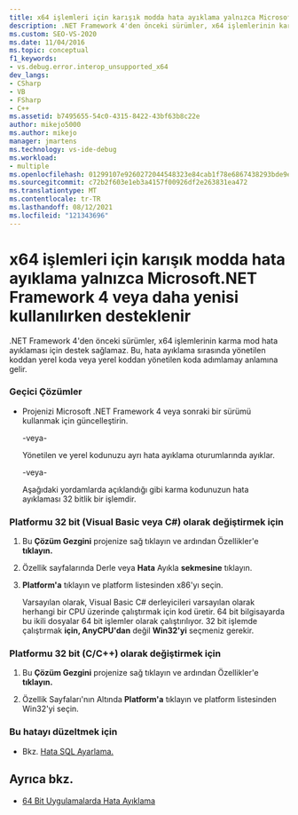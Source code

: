 ```yaml
---
title: x64 işlemleri için karışık modda hata ayıklama yalnızca Microsoft.NET Framework 4 veya daha yenisi kullanılırken desteklenir
description: .NET Framework 4'den önceki sürümler, x64 işlemlerinin karma mod hata ayıklaması için destek sağlamaz. Geçici çözümler için bu makaleye bakın.
ms.custom: SEO-VS-2020
ms.date: 11/04/2016
ms.topic: conceptual
f1_keywords:
- vs.debug.error.interop_unsupported_x64
dev_langs:
- CSharp
- VB
- FSharp
- C++
ms.assetid: b7495655-54c0-4315-8422-43bf63b8c22e
author: mikejo5000
ms.author: mikejo
manager: jmartens
ms.technology: vs-ide-debug
ms.workload:
- multiple
ms.openlocfilehash: 01299107e9260272044548323e84cab1f78e6867438293bde9e315458a2bd369
ms.sourcegitcommit: c72b2f603e1eb3a4157f00926df2e263831ea472
ms.translationtype: MT
ms.contentlocale: tr-TR
ms.lasthandoff: 08/12/2021
ms.locfileid: "121343696"
---
```

# <a name="mixed-mode-debugging-for-x64-processes-is-only-supported-when-using-microsoftnet-framework-4-or-greater"></a>x64 işlemleri için karışık modda hata ayıklama yalnızca Microsoft.NET Framework 4 veya daha yenisi kullanılırken desteklenir
.NET Framework 4'den önceki sürümler, x64 işlemlerinin karma mod hata ayıklaması için destek sağlamaz. Bu, hata ayıklama sırasında yönetilen koddan yerel koda veya yerel koddan yönetilen koda adımlamay anlamına gelir.

### <a name="workarounds"></a>Geçici Çözümler

- Projenizi Microsoft .NET Framework 4 veya sonraki bir sürümü kullanmak için güncelleştirin.

     -veya-

     Yönetilen ve yerel kodunuzu ayrı hata ayıklama oturumlarında ayıklar.

     -veya-

     Aşağıdaki yordamlarda açıklandığı gibi karma kodunuzun hata ayıklaması 32 bitlik bir işlemdir.

### <a name="to-change-the-platform-to-32-bit-visual-basic-or-c"></a>Platformu 32 bit (Visual Basic veya C#) olarak değiştirmek için

1. Bu **Çözüm Gezgini** projenize sağ tıklayın ve ardından Özellikler'e **tıklayın.**

2. Özellik sayfalarında Derle veya **Hata** Ayıkla **sekmesine** tıklayın.

3. **Platform'a** tıklayın ve platform listesinden x86'yı seçin.

     Varsayılan olarak, Visual Basic C# derleyicileri varsayılan olarak herhangi bir CPU üzerinde çalıştırmak için kod üretir. 64 bit bilgisayarda bu ikili dosyalar 64 bit işlemler olarak çalıştırılıyor. 32 bit işlemde çalıştırmak **için, AnyCPU'dan** değil **Win32'yi** seçmeniz gerekir.

### <a name="to-change-the-platform-to-32-bit-cc"></a>Platformu 32 bit (C/C++) olarak değiştirmek için

1. Bu **Çözüm Gezgini** projenize sağ tıklayın ve ardından Özellikler'e **tıklayın.**

2. Özellik Sayfaları'nın Altında **Platform'a** tıklayın ve platform listesinden Win32'yi seçin.

### <a name="to-correct-this-error"></a>Bu hatayı düzeltmek için

- Bkz. [Hata SQL Ayarlama.](/previous-versions/visualstudio/visual-studio-2010/s4sszxst(v=vs.100))

## <a name="see-also"></a>Ayrıca bkz.
- [64 Bit Uygulamalarda Hata Ayıklama](../debugger/debug-64-bit-applications.md)